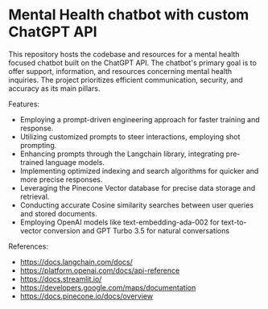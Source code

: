 # Mental Health chatbot with custom ChatGPT API
This repository hosts the codebase and resources for a mental health focused chatbot built on the ChatGPT API. The chatbot's primary goal is to offer support, information, and resources concerning mental health inquiries. The project prioritizes efficient communication, security, and accuracy as its main pillars.

Features:
* Employing a prompt-driven engineering approach for faster training and response.
* Utilizing customized prompts to steer interactions, employing shot prompting.
* Enhancing prompts through the Langchain library, integrating pre-trained language models.
* Implementing optimized indexing and search algorithms for quicker and more precise responses.
* Leveraging the Pinecone Vector database for precise data storage and retrieval.
* Conducting accurate Cosine similarity searches between user queries and stored documents.
* Employing OpenAI models like text-embedding-ada-002 for text-to-vector conversion and GPT Turbo 3.5 for natural conversations

References:

* https://docs.langchain.com/docs/
* https://platform.openai.com/docs/api-reference
* https://docs.streamlit.io/
* https://developers.google.com/maps/documentation
* https://docs.pinecone.io/docs/overview



